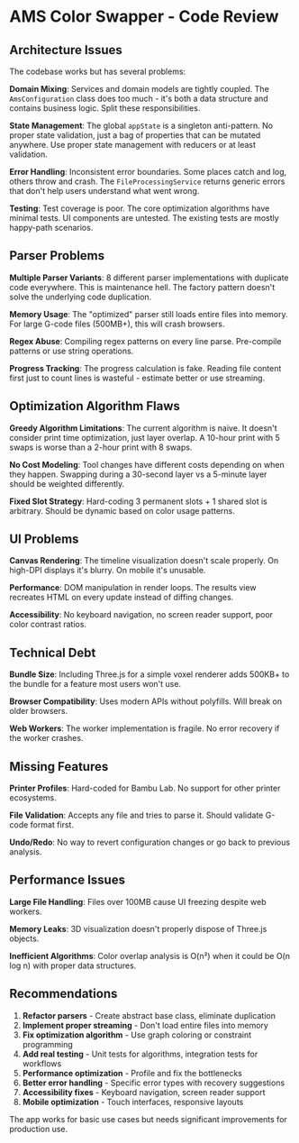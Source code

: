 # AMS Color Swapper - Code Review

## Architecture Issues

The codebase works but has several problems:

**Domain Mixing**: Services and domain models are tightly coupled. The `AmsConfiguration` class does too much - it's both a data structure and contains business logic. Split these responsibilities.

**State Management**: The global `appState` is a singleton anti-pattern. No proper state validation, just a bag of properties that can be mutated anywhere. Use proper state management with reducers or at least validation.

**Error Handling**: Inconsistent error boundaries. Some places catch and log, others throw and crash. The `FileProcessingService` returns generic errors that don't help users understand what went wrong.

**Testing**: Test coverage is poor. The core optimization algorithms have minimal tests. UI components are untested. The existing tests are mostly happy-path scenarios.

## Parser Problems

**Multiple Parser Variants**: 8 different parser implementations with duplicate code everywhere. This is maintenance hell. The factory pattern doesn't solve the underlying code duplication.

**Memory Usage**: The "optimized" parser still loads entire files into memory. For large G-code files (500MB+), this will crash browsers.

**Regex Abuse**: Compiling regex patterns on every line parse. Pre-compile patterns or use string operations.

**Progress Tracking**: The progress calculation is fake. Reading file content first just to count lines is wasteful - estimate better or use streaming.

## Optimization Algorithm Flaws

**Greedy Algorithm Limitations**: The current algorithm is naive. It doesn't consider print time optimization, just layer overlap. A 10-hour print with 5 swaps is worse than a 2-hour print with 8 swaps.

**No Cost Modeling**: Tool changes have different costs depending on when they happen. Swapping during a 30-second layer vs a 5-minute layer should be weighted differently.

**Fixed Slot Strategy**: Hard-coding 3 permanent slots + 1 shared slot is arbitrary. Should be dynamic based on color usage patterns.

## UI Problems

**Canvas Rendering**: The timeline visualization doesn't scale properly. On high-DPI displays it's blurry. On mobile it's unusable.

**Performance**: DOM manipulation in render loops. The results view recreates HTML on every update instead of diffing changes.

**Accessibility**: No keyboard navigation, no screen reader support, poor color contrast ratios.

## Technical Debt

**Bundle Size**: Including Three.js for a simple voxel renderer adds 500KB+ to the bundle for a feature most users won't use.

**Browser Compatibility**: Uses modern APIs without polyfills. Will break on older browsers.

**Web Workers**: The worker implementation is fragile. No error recovery if the worker crashes.

## Missing Features

**Printer Profiles**: Hard-coded for Bambu Lab. No support for other printer ecosystems.

**File Validation**: Accepts any file and tries to parse it. Should validate G-code format first.

**Undo/Redo**: No way to revert configuration changes or go back to previous analysis.

## Performance Issues

**Large File Handling**: Files over 100MB cause UI freezing despite web workers.

**Memory Leaks**: 3D visualization doesn't properly dispose of Three.js objects.

**Inefficient Algorithms**: Color overlap analysis is O(n²) when it could be O(n log n) with proper data structures.

## Recommendations

1. **Refactor parsers** - Create abstract base class, eliminate duplication
2. **Implement proper streaming** - Don't load entire files into memory
3. **Fix optimization algorithm** - Use graph coloring or constraint programming
4. **Add real testing** - Unit tests for algorithms, integration tests for workflows
5. **Performance optimization** - Profile and fix the bottlenecks
6. **Better error handling** - Specific error types with recovery suggestions
7. **Accessibility fixes** - Keyboard navigation, screen reader support
8. **Mobile optimization** - Touch interfaces, responsive layouts

The app works for basic use cases but needs significant improvements for production use.